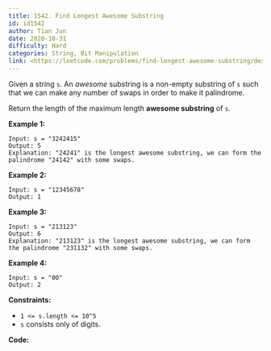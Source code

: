 ```yaml
---
title: 1542. Find Longest Awesome Substring
id: id1542
author: Tian Jun
date: 2020-10-31
difficulty: Hard
categories: String, Bit Manipulation
link: <https://leetcode.com/problems/find-longest-awesome-substring/description/>
---
```


Given a string `s`. An _awesome_ substring is a non-empty substring of `s`
such that we can make any number of swaps in order to make it palindrome.

Return the length of the maximum length **awesome substring** of `s`.



**Example 1:**
            
	Input: s = "3242415"    
	Output: 5    
	Explanation: "24241" is the longest awesome substring, we can form the palindrome "24142" with some swaps.    

**Example 2:**
            
	Input: s = "12345678"    
	Output: 1    

**Example 3:**
            
	Input: s = "213123"    
	Output: 6    
	Explanation: "213123" is the longest awesome substring, we can form the palindrome "231132" with some swaps.    

**Example 4:**
            
	Input: s = "00"    
	Output: 2    



**Constraints:**

  * `1 <= s.length <= 10^5`
  * `s` consists only of digits.


**Code:**
